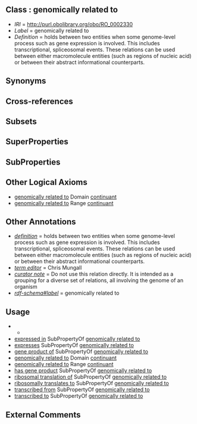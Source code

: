 
## Class : genomically related to

 * *IRI* = http://purl.obolibrary.org/obo/RO_0002330
 * *Label* = genomically related to
 * *Definition* = holds between two entities when some genome-level process such as gene expression is involved. This includes transcriptional, spliceosomal events. These relations can be used between either macromolecule entities (such as regions of nucleic acid) or between their abstract informational counterparts.

## Synonyms


## Cross-references


## Subsets


## SuperProperties


## SubProperties


## Other Logical Axioms

 * [genomically related to](../../RO/30/RO_0002330.md) Domain [continuant](../../BFO/02/BFO_0000002.md)
 * [genomically related to](../../RO/30/RO_0002330.md) Range [continuant](../../BFO/02/BFO_0000002.md)

## Other Annotations

 * *[definition](../../IAO/15/IAO_0000115.md)* = holds between two entities when some genome-level process such as gene expression is involved. This includes transcriptional, spliceosomal events. These relations can be used between either macromolecule entities (such as regions of nucleic acid) or between their abstract informational counterparts.
 * *[term editor](../../IAO/17/IAO_0000117.md)* = Chris Mungall
 * *[curator note](../../IAO/32/IAO_0000232.md)* = Do not use this relation directly. It is intended as a grouping for a diverse set of relations, all involving the genome of an organism
 * *[rdf-schema#label](../../el/rdf-schema#label.md)* = genomically related to

## Usage

 * -
 * [expressed in](../../RO/06/RO_0002206.md) SubPropertyOf [genomically related to](../../RO/30/RO_0002330.md)
 * [expresses](../../RO/92/RO_0002292.md) SubPropertyOf [genomically related to](../../RO/30/RO_0002330.md)
 * [gene product of](../../RO/04/RO_0002204.md) SubPropertyOf [genomically related to](../../RO/30/RO_0002330.md)
 * [genomically related to](../../RO/30/RO_0002330.md) Domain [continuant](../../BFO/02/BFO_0000002.md)
 * [genomically related to](../../RO/30/RO_0002330.md) Range [continuant](../../BFO/02/BFO_0000002.md)
 * [has gene product](../../RO/05/RO_0002205.md) SubPropertyOf [genomically related to](../../RO/30/RO_0002330.md)
 * [ribosomal translation of](../../RO/12/RO_0002512.md) SubPropertyOf [genomically related to](../../RO/30/RO_0002330.md)
 * [ribosomally translates to](../../RO/13/RO_0002513.md) SubPropertyOf [genomically related to](../../RO/30/RO_0002330.md)
 * [transcribed from](../../RO/10/RO_0002510.md) SubPropertyOf [genomically related to](../../RO/30/RO_0002330.md)
 * [transcribed to](../../RO/11/RO_0002511.md) SubPropertyOf [genomically related to](../../RO/30/RO_0002330.md)

## External Comments

